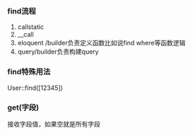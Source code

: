 ### find流程
1. callstatic
2. __call
3. eloquent /builder负责定义函数比如说find where等函数逻辑
4. query/builder负责构建query

### find特殊用法
User::find([12345])

### get(字段)
接收字段值，如果空就是所有字段